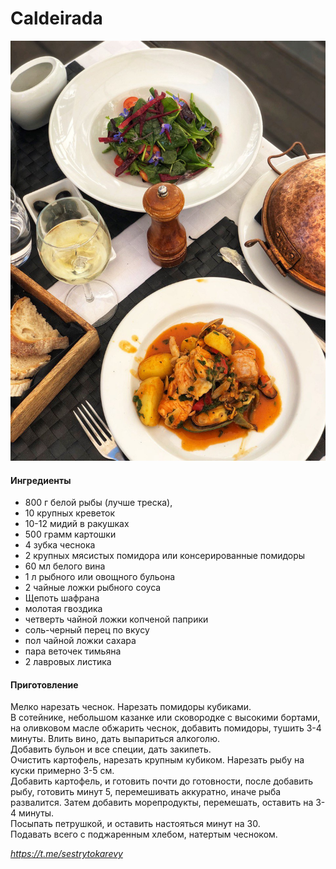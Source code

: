 # Сaldeirada

![Сaldeirada](../pics/photo_2022-11-10_13-48-39.jpg)

#### Ингредиенты

* 800 г белой рыбы (лучше треска),
* 10 крупных креветок
* 10-12 мидий в ракушках
* 500 грамм картошки
* 4 зубка чеснока
* 2 крупных мясистых помидора или консерированные помидоры
* 60 мл белого вина
* 1 л рыбного или овощного бульона
* 2 чайные ложки рыбного соуса
* Щепоть шафрана
* молотая гвоздика
* четверть чайной ложки копченой паприки
* соль-черный перец по вкусу
* пол чайной ложки сахара
* пара веточек тимьяна
* 2 лавровых листика

#### Приготовление

Мелко нарезать чеснок. Нарезать помидоры кубиками.  
В сотейнике, небольшом казанке или сковородке с высокими бортами, на оливковом масле обжарить чеснок, добавить помидоры, тушить 3-4 минуты. Влить вино, дать выпариться алкоголю.  
Добавить бульон и все специи, дать закипеть.  
Очистить картофель, нарезать крупным кубиком. Нарезать рыбу на куски примерно 3-5 см.  
Добавить картофель, и готовить почти до готовности, после добавить рыбу, готовить минут 5, перемешивать аккуратно, иначе рыба развалится. Затем добавить морепродукты, перемешать, оставить на 3-4 минуты.  
Посыпать петрушкой, и оставить настояться минут на 30.  
Подавать всего с поджаренным хлебом, натертым чесноком.

*https://t.me/sestrytokarevy*
